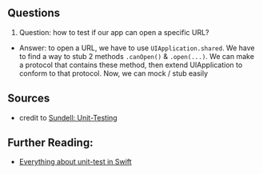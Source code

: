 ## Questions

1) Question: how to test if our app can open a specific URL?
- Answer: to open a URL, we have to use `UIApplication.shared`. We have to find a way to stub 2 methods `.canOpen()` & `.open(...)`. We can make a protocol that contains these method, then extend UIApplication to conform to that protocol. Now, we can mock / stub easily

## Sources
- credit to [Sundell: Unit-Testing](https://www.swiftbysundell.com/discover/unit-testing/)


## Further Reading:
- [Everything about unit-test in Swift](https://bit.ly/3tljDbl)
